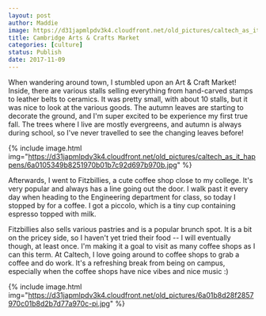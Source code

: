 ```yaml
---
layout: post
author: Maddie
image: https://d31japmlpdv3k4.cloudfront.net/old_pictures/caltech_as_it_happens/6a0105349b8251970b01bb09d08f44970d.jpg
title: Cambridge Arts & Crafts Market
categories: [culture]
status: Publish
date: 2017-11-09
---
```


When wandering around town, I stumbled upon an Art &amp; Craft Market! Inside, there are various stalls selling everything from hand-carved stamps to leather belts to ceramics. It was pretty small, with about 10 stalls, but it was nice to look at the various goods. The autumn leaves are starting to decorate the ground, and I'm super excited to be experience my first true fall. The trees where I live are mostly evergreens, and autumn is always during school, so I've never travelled to see the changing leaves before!


{% include image.html img="https://d31japmlpdv3k4.cloudfront.net/old_pictures/caltech_as_it_happens/6a0105349b8251970b01b7c92d697b970b.jpg" %}

Afterwards, I went to Fitzbillies, a cute coffee shop close to my college. It's very popular and always has a line going out the door. I walk past it every day when heading to the Engineering department for class, so today I stopped by for a coffee. I got a piccolo, which is a tiny cup containing espresso topped with milk.

Fitzbillies also sells various pastries and is a popular brunch spot. It is a bit on the pricey side, so I haven't yet tried their food -- I will eventually though, at least once. I'm making it a goal to visit as many coffee shops as I can this term. At Caltech, I love going around to coffee shops to grab a coffee and do work. It's a refreshing break from being on campus, especially when the coffee shops have nice vibes and nice music :)


{% include image.html img="https://d31japmlpdv3k4.cloudfront.net/old_pictures/6a01b8d28f2857970c01b8d2b7d77a970c-pi.jpg" %}
